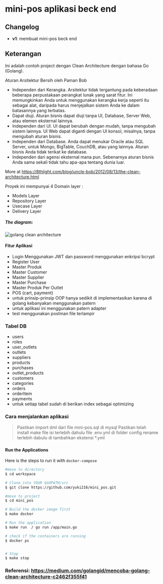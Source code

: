 # mini-pos aplikasi beck end

## Changelog
- **v1**: membuat mini-pos beck end

## Keterangan
Ini adalah contoh project dengan  Clean Architecture dengan bahasa Go (Golang).


Aturan Arsitektur Bersih oleh Paman Bob
  * Independen dari Kerangka. Arsitektur tidak tergantung pada keberadaan beberapa perpustakaan perangkat lunak yang sarat fitur. Ini memungkinkan Anda untuk menggunakan kerangka kerja seperti itu sebagai alat, daripada harus menjejalkan sistem Anda ke dalam batasannya yang terbatas.
  * Dapat diuji. Aturan bisnis dapat diuji tanpa UI, Database, Server Web, atau elemen eksternal lainnya.
  * Independen dari UI. UI dapat berubah dengan mudah, tanpa mengubah sistem lainnya. UI Web dapat diganti dengan UI konsol, misalnya, tanpa mengubah aturan bisnis.
  * Independen dari Database. Anda dapat menukar Oracle atau SQL Server, untuk Mongo, BigTable, CouchDB, atau yang lainnya. Aturan bisnis Anda tidak terikat ke database.
  * Independen dari agensi eksternal mana pun. Sebenarnya aturan bisnis Anda sama sekali tidak tahu apa-apa tentang dunia luar.

More at https://8thlight.com/blog/uncle-bob/2012/08/13/the-clean-architecture.html

Proyek ini mempunyai 4 Domain layer :
 * Models Layer
 * Repository Layer
 * Usecase Layer  
 * Delivery Layer

##### The diagram:

![golang clean architecture](https://github.com/yuki216/mini-pos/arsitektur.png)


#### Fitur Aplikasi
 * Login Menggunakan JWT dan password menggunakan enkripsi bcrypt
 * Register User
 * Master Produk
 * Master Customer
 * Master Supplier
 * Master Purchase
 * Master Produk Per Outlet
 * POS (cart, payment)
 * untuk prinsip-prinsip OOP hanya sedikit di implementasikan karena di golang kebanyakan menggunakan patern 
 * untuk aplikasi ini menggunakan patern adapter
 * test menggunakan postman file terlampir 
 
### Tabel DB 
 * users
 * roles
 * user_outlets
 * outlets
 * suppliers
 * products
 * purchases
 * outlet_products
 * customers
 * categories
 * orders
 * orderItem
 * payments
 * untuk setiap tabel sudah di berikan index sebagai optimizing 

### Cara menjalankan aplikasi
> Pastikan import dml dari file mini-pos.sql di mysql
> Pastikan telah install make file
> isi terlebih dahulu file .env.yml di folder config rename terlebih dabulu di tambahkan ekstensi *.yml

### 


#### Run the Applications
Here is the steps to run it with `docker-compose`

```bash
#move to directory
$ cd workspace

# Clone into YOUR $GOPATH/src
$ git clone https://github.com/yuki216/mini_pos.git

#move to project
$ cd mini_pos

# Build the docker image first
$ make docker

# Run the application
$ make run  / go run /app/main.go

# check if the containers are running
$ docker ps


# Stop
$ make stop
```


### Referensi: https://medium.com/golangid/mencoba-golang-clean-architecture-c2462f355f41

